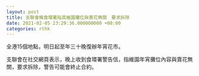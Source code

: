 ```yaml
---
layout: post
title: 支聯會稱食環署指其維園攤位與賣花無關　要求拆除
date: 2021-02-05 23:29:36.000000000 +08:00
categories: rthk
---
```


全港15個地點，明日起至年三十晚復辦年宵花市。

支聯會在社交網頁表示，晚上收到食環署警告信，指維園年宵攤位內容與賣花無關，要求拆除，警告可能會終止合約。
